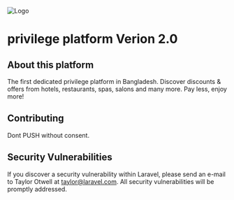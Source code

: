 
![Logo](https://royalty-bd.s3-ap-southeast-1.amazonaws.com/static-images/square_blue_gold_logo1.png)

# privilege platform Verion 2.0

## About this platform

The first dedicated privilege platform in Bangladesh. Discover discounts & offers from hotels, restaurants, spas, salons and many more. Pay less, enjoy more!

## Contributing

Dont PUSH without consent.

## Security Vulnerabilities

If you discover a security vulnerability within Laravel, please send an e-mail to Taylor Otwell at taylor@laravel.com. All security vulnerabilities will be promptly addressed.
